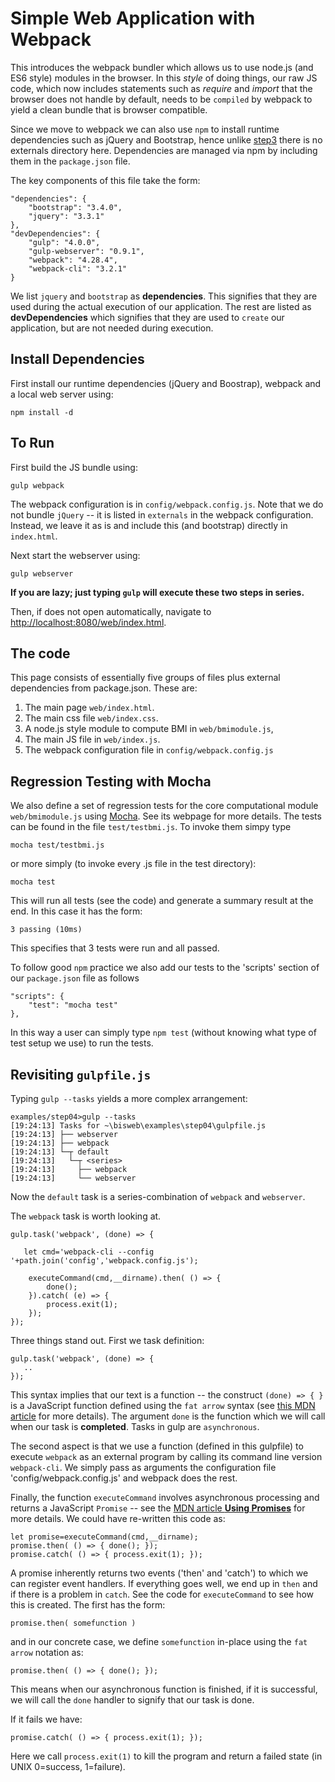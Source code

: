 # Simple Web Application with Webpack

This introduces the webpack bundler which allows us to use node.js (and ES6
style) modules in the browser. In this _style_ of doing things, our raw JS
code, which now includes statements such as _require_ and _import_ that the
browser does not handle by default, needs to be `compiled` by webpack to yield
a clean bundle that is browser compatible.

Since we move to webpack we can also use `npm` to install runtime dependencies
such as jQuery and Bootstrap, hence unlike [step3](../step03) there is no
externals directory here. Dependencies are managed via npm by including them
in the `package.json` file.

The key components of this file take the form:

    "dependencies": {
        "bootstrap": "3.4.0",
        "jquery": "3.3.1"
    },
    "devDependencies": {
        "gulp": "4.0.0",
        "gulp-webserver": "0.9.1",
        "webpack": "4.28.4",
        "webpack-cli": "3.2.1"
    }

We list `jquery` and `bootstrap` as __dependencies__. This signifies that they
are used during the actual execution of our application. The rest are listed as
__devDependencies__ which signifies that they are used to `create` our
application, but are not needed during execution.


## Install Dependencies

First install our runtime dependencies (jQuery and Boostrap), webpack and a local web server using:

	npm install -d
    
## To Run

First build the JS bundle using:

    gulp webpack
    
The webpack configuration is in `config/webpack.config.js`. Note that we do
not bundle `jQuery` -- it is listed in `externals` in the webpack
configuration. Instead, we leave it as is and include this (and bootstrap)
directly in `index.html`.
    
Next start the webserver using:

    gulp webserver
    
__If you are lazy; just typing `gulp` will execute these two steps in series.__
    
Then, if does not open automatically, navigate to
[http://localhost:8080/web/index.html](http://localhost:8080/web/index.html).


## The code

This page consists of essentially five groups of files plus external dependencies
from package.json. These are:

1. The main page `web/index.html`.
2. The main css file `web/index.css`.
3. A node.js style module to compute BMI in `web/bmimodule.js`,
4. The main JS file in `web/index.js`.
5. The webpack configuration file in `config/webpack.config.js`


## Regression Testing with Mocha

We also define a set of regression tests for the core computational module
`web/bmimodule.js` using [Mocha](https://mochajs.org/). See its webpage for
more details. The tests can be found in the file `test/testbmi.js`. To invoke
them simpy type

    mocha test/testbmi.js
    
or more simply (to invoke every .js file in the test directory):

    mocha test
    
This will run all tests (see the code) and generate a summary result at the
end. In this case it has the form:

    3 passing (10ms)

This specifies that 3 tests were run and all passed.

To follow good `npm` practice we also add our tests to the 'scripts' section
of our `package.json` file
as follows

    "scripts": {
        "test": "mocha test"
    },

In this way a user can simply type `npm test` (without knowing what type of
test setup we use) to run the tests.

## Revisiting `gulpfile.js`

Typing `gulp --tasks` yields a more complex arrangement:

    examples/step04>gulp --tasks
    [19:24:13] Tasks for ~\bisweb\examples\step04\gulpfile.js
    [19:24:13] ├── webserver
    [19:24:13] ├── webpack
    [19:24:13] └─┬ default
    [19:24:13]   └─┬ <series>
    [19:24:13]     ├── webpack
    [19:24:13]     └── webserver
    
    
Now the `default` task is a series-combination of `webpack` and `webserver`. 

The `webpack` task is worth looking at.

    gulp.task('webpack', (done) => {

       let cmd='webpack-cli --config '+path.join('config','webpack.config.js');

        executeCommand(cmd,__dirname).then( () => {
            done();
        }).catch( (e) => {
            process.exit(1);
        });
    });

Three things stand out. First we task definition:

    gulp.task('webpack', (done) => {
       ..
    });

This syntax implies that our text is a function -- the construct  `(done) => {
}` is a JavaScript function defined using the `fat arrow` syntax (see 
[this MDN article](https://developer.mozilla.org/en-US/docs/Web/JavaScript/Reference/Functions/Arrow_functions)
for more details). The argument `done` is the function which we will call when
our task is __completed__. Tasks in gulp are `asynchronous`.

The second aspect is that we use a function (defined in this gulpfile) to
execute `webpack` as an external program by calling its command line version
`webpack-cli`. We simply pass as arguments the configuration file
'config/webpack.config.js' and webpack does the rest.

Finally, the function `executeCommand` involves asynchronous processing and
returns a JavaScript `Promise` -- see the [MDN article __Using Promises__](https://developer.mozilla.org/en-US/docs/Web/JavaScript/Guide/Using_promises) for more details. We could have re-written this code as:

    let promise=executeCommand(cmd,__dirname);
    promise.then( () => { done(); });
    promise.catch( () => { process.exit(1); });
    
A promise inherently returns two events ('then' and 'catch') to which we can
register event handlers. If everything goes well, we end up in `then` and if
there is a problem in `catch`. See the code for `executeCommand` to see how
this is created. The first has the form:

    promise.then( somefunction )
    
and in our concrete case, we define `somefunction` in-place using the `fat
arrow` notation as:

    promise.then( () => { done(); });

This means when our asynchronous function is finished, if it is successful, we
will call the `done` handler to signify that our task is done.

If it fails we have:

    promise.catch( () => { process.exit(1); });
    
Here we call `process.exit(1)` to kill the program and return a failed state
(in UNIX 0=success, 1=failure).
